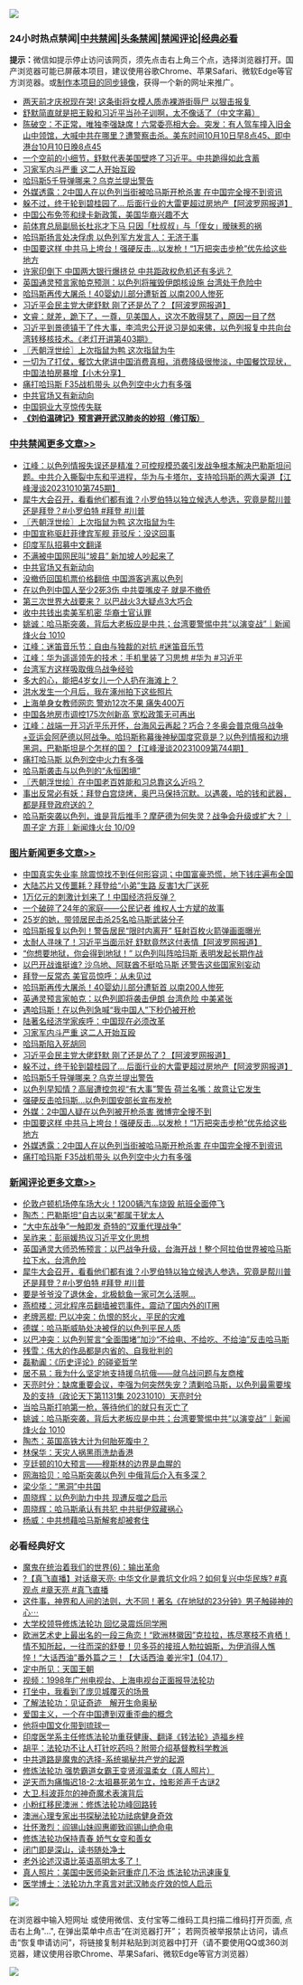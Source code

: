 ![](https://raw.githubusercontent.com/jsvpn/jsproxy/dev/64photo/fqnews-qr.jpg)

<div id="tt">
<h3>24小时热点禁闻|<a href="#%E4%B8%AD%E5%85%B1%E7%A6%81%E9%97%BB%E6%9B%B4%E5%A4%9A%E6%96%87%E7%AB%A0">中共禁闻</a>|<a href="#%E5%9B%BE%E7%89%87%E6%96%B0%E9%97%BB%E6%9B%B4%E5%A4%9A%E6%96%87%E7%AB%A0">头条禁闻</a>|<a href="#%E6%96%B0%E9%97%BB%E8%AF%84%E8%AE%BA%E6%9B%B4%E5%A4%9A%E6%96%87%E7%AB%A0">禁闻评论|<a href="#%E5%BF%85%E7%9C%8B%E7%BB%8F%E5%85%B8%E5%A5%BD%E6%96%87">经典必看</a></h3>
<div><b>提示：</b>微信如提示停止访问该网页，须先点击右上角三个点，选择浏览器打开。国产浏览器可能已屏蔽本项目，建议使用谷歌Chrome、苹果Safari、微软Edge等官方浏览器。或<a href="%E5%88%B6%E4%BD%9Cgit%E7%A6%81%E9%97%BB%E9%95%9C%E5%83%8F.md">制作本项目的同步镜像</a>，获得一个新的网址来推广。</div>
<ul>

<li><a href="/topimagenews/20231010/1945074.md">两天前才庆祝现在哭! 这条街将女模人质赤裸游街辱尸 以狠击报复</a></li>
<li><a href="/sohnews/20231010/1944662.md">舒默简直就是把王毅和习近平当孙子训啊，太不像话了（中文字幕）</a></li>
<li><a href="/sohnews/20231010/1945066.md">陈破空：不正常，唯独李强缺席！六常委亮相大会。突发：有人驾车撞入旧金山中领馆，大喊中共在哪里？遭警察击杀。美东时间10月10日早8点45、即中港台10月10日晚8点45</a></li>
<li><a href="/sohnews/20231010/1945079.md">一个空前的小细节，舒默代表美国壁咚了习近平。中共跪得如此含蓄</a></li>
<li><a href="/topimagenews/20231011/1945382.md">习家军内斗严重 这二人开始互殴</a></li>
<li><a href="/topimagenews/20231010/1945154.md">哈玛斯5千导弹哪来？乌克兰提出警告</a></li>
<li><a href="/topimagenews/20231010/1945112.md">外媒透露：2中国人在以色列当街被哈马斯开枪杀害 在中国完全搜不到资讯</a></li>
<li><a href="/topimagenews/20231011/1945298.md">躲不过，终于轮到碧桂园了… 后面行业的大雷更超过房地产【阿波罗网报道】</a></li>
<li><a href="/headline/20231011/1945255.md">中国公布免签和绿卡新政策，美国华裔兴趣不大</a></li>
<li><a href="/baitai/20231011/1945282.md">前体育总局副局长杜兆才下马 只因「杜叔叔」与「侄女」暧昧惹的祸</a></li>
<li><a href="/worldnews/20231011/1945247.md">哈玛斯扬言处决俘虏 以色列军方发言人：无济于事</a></li>
<li><a href="/topimagenews/20231010/1945113.md">中国要这样 中共马上垮台！强硬反击…以发枪！“1万把突击步枪”优先给这些地方</a></li>
<li><a href="/baitai/20231011/1945352.md">许家印倒下 中国两大银行爆挤兑 中共距政权危机还有多远？</a></li>
<li><a href="/baitai/20231010/1945077.md">英国通灵预言家帕克预测：以色列将摧毁伊朗核设施 台湾处于危险中</a></li>
<li><a href="/topimagenews/20231011/1945420.md">哈玛斯再传大屠杀！40婴幼儿部分遭斩首 以南200人惨死</a></li>
<li><a href="/topimagenews/20231011/1945299.md">习近平会民主党大佬舒默 刚了还是怂了？【阿波罗网报道】</a></li>
<li><a href="/sohnews/20231010/1945070.md">文睿：就差，跪下了，一尊，见美国人，这次不敢得瑟了，原因一目了然</a></li>
<li><a href="/sohnews/20231011/1945538.md">习近平到景德镇干了件大事，李鸿忠公开说习是如来佛，以色列报复中共向台湾转移核技术。《老灯开讲第403期》</a></li>
<li><a href="/cbnews/20231011/1945485.md">〖兲朝浮世绘〗上次指鼠为鸭 这次指鼠为牛</a></li>
<li><a href="/sohnews/20231010/1945148.md">一切为了打仗，餐饮大佬讲中国消费真相，消费降级很惨淡，中国餐饮现状，中国法拍房暴增【小木分享】</a></li>
<li><a href="/topimagenews/20231010/1945082.md">痛打哈玛斯 F35战机带头 以色列空中火力有多强</a></li>
<li><a href="/cbnews/20231011/1945457.md">中共官场又有新动向</a></li>
<li><a href="/headline/20231010/1945136.md">中国铜业大亨惊传失联</a></li>
<li><b><a href="/comments/20200207/1272816.md" target="_blank">《刘伯温碑记》预言避开武汉肺炎的妙招（修订版）</a></b></li>
</ul>
</div>

<div class="catlist">
<h3><a href="/cbnews/" target="_blank">中共禁闻</a><span><a href="/cbnews/" target="_blank" rel="nofollow">更多文章>></a></span></h3>
<ul>
<li><a href="/cbnews/20231011/1945506.md" target="_blank">江峰：以色列情报失误还是精准？可控规模恐袭引发战争根本解决巴勒斯坦问题。中共介入撕裂中东和平进程，华为与卡塔尔，支持哈玛斯的两大渠道【江峰漫谈20231010第745期】</a></li>
<li><a href="/comments/20231011/1945492.md" target="_blank">犀牛大会召开，看看他们都有谁？小罗伯特以独立候选人参选，究竟是帮川普还是拜登？#小罗伯特 #拜登 #川普</a></li>
<li><a href="/cbnews/20231011/1945485.md" target="_blank">〖兲朝浮世绘〗上次指鼠为鸭 这次指鼠为牛</a></li>
<li><a href="/cbnews/20231011/1945471.md" target="_blank">中国宣称驱赶菲律宾军舰 菲驳斥：没这回事</a></li>
<li><a href="/cbnews/20231011/1945470.md" target="_blank">印度军队招募中文翻译</a></li>
<li><a href="/cbnews/20231011/1945458.md" target="_blank">不满被中国网民叫“坡县” 新加坡人吵起来了</a></li>
<li><a href="/cbnews/20231011/1945457.md" target="_blank">中共官场又有新动向</a></li>
<li><a href="/cbnews/20231011/1945441.md" target="_blank">没撤侨回国机票价格翻倍 中国游客逃离以色列</a></li>
<li><a href="/cbnews/20231011/1945440.md" target="_blank">在以色列中国人至少2死3伤 中共耍嘴皮子 就是不撤侨</a></li>
<li><a href="/cbnews/20231011/1945385.md" target="_blank">第三次世界大战要来？ 以巴战火3大疑点3大巧合</a></li>
<li><a href="/cbnews/20231011/1945384.md" target="_blank">收中共钱出卖美军机密 华裔士官认罪</a></li>
<li><a href="/comments/20231011/1945380.md" target="_blank">姚诚：哈马斯突袭，背后大老板应是中共；台湾要警惕中共“以演变战”｜新闻烽火台 1010</a></li>
<li><a href="/cbnews/20231011/1945220.md" target="_blank">江峰：迷笛音乐节：自由与独裁的对抗 #迷笛音乐节</a></li>
<li><a href="/cbnews/20231011/1945219.md" target="_blank">江峰：华为遥遥领先的技术：手机里装了习思想 #华为 #习近平</a></li>
<li><a href="/cbnews/20231010/1945083.md" target="_blank">台湾军方这样吸取俄乌战争经验</a></li>
<li><a href="/cbnews/20231010/1944992.md" target="_blank">多大的心，能把4岁女儿一个人扔在海滩上？</a></li>
<li><a href="/cbnews/20231010/1944966.md" target="_blank">洪水发生一个月后，我在涿州拍下这些照片</a></li>
<li><a href="/cbnews/20231010/1944954.md" target="_blank">上海单身女教师网恋 警劝12次不果 痛失400万</a></li>
<li><a href="/cbnews/20231010/1944947.md" target="_blank">中国各地房市调控175次创新高 宽松政策无可再出</a></li>
<li><a href="/cbnews/20231010/1944944.md" target="_blank">江峰：战端一开习近平乐开怀，台海风云再起？巧合？冬奥会普京俄乌战争+亚运会阿萨德以阿战争。哈玛斯称幕後神秘国度究竟是？以色列情报和边境黑洞，巴勒斯坦是个怎样的国？【江峰漫谈20231009第744期】</a></li>
<li><a href="/cbnews/20231010/1944927.md" target="_blank">痛打哈马斯 以色列空中火力有多强</a></li>
<li><a href="/cbnews/20231010/1944907.md" target="_blank">哈马斯袭击与以色列的“永恒困境”</a></li>
<li><a href="/cbnews/20231010/1944893.md" target="_blank">〖兲朝浮世绘〗在中国老百姓能和习总靠这么近吗？</a></li>
<li><a href="/comments/20231010/1944857.md" target="_blank">事出反常必有妖：拜登白宫烧烤，奥巴马保持沉默。以遇袭，哈的钱和武器，都是拜登政府送的？</a></li>
<li><a href="/comments/20231010/1944797.md" target="_blank">哈马斯突袭以色列，谁是背后推手？摩萨德为何失灵？战争会升级或扩大？｜周子定 方菲｜新闻烽火台 10/09</a></li>

</ul>
</div>
<div class="catlist">
<h3><a href="/topimagenews/" target="_blank">图片新闻</a><span><a href="/topimagenews/" target="_blank" rel="nofollow">更多文章>></a></span></h3>
<ul>
<li><a href="/topimagenews/20231011/1945628.md" target="_blank">中国真实失业率 除震惊找不到任何形容词；中国富豪恐慌，地下钱庄遍布全国</a></li>
<li><a href="/topimagenews/20231011/1945604.md" target="_blank">大陆芯片又传噩耗？拜登给“小弟”生路 反害1大厂送死</a></li>
<li><a href="/topimagenews/20231011/1945603.md" target="_blank">1万亿元的刺激计划来了！中国经济将反弹？</a></li>
<li><a href="/topimagenews/20231011/1945602.md" target="_blank">一个破碎了24年的家庭——公民记者 维权人士方斌的故事</a></li>
<li><a href="/topimagenews/20231011/1945560.md" target="_blank">25岁的她，带领居民击杀25名哈马斯武装分子</a></li>
<li><a href="/topimagenews/20231011/1945548.md" target="_blank">哈玛斯报复以色列！警告居民“限时内离开” 狂射百枚火箭弹画面曝光</a></li>
<li><a href="/topimagenews/20231011/1945547.md" target="_blank">太耐人寻味了！习近平当面示好 舒默竟然这付表情【阿波罗网报道】</a></li>
<li><a href="/topimagenews/20231011/1945523.md" target="_blank">“你想要地狱，你会得到地狱！” 以色列叫阵哈玛斯 表明发起长期作战</a></li>
<li><a href="/topimagenews/20231011/1945522.md" target="_blank">以巴开战谁挺谁? 沙乌地、阿联酋不挺哈马斯 还警告这些国家别妄动</a></li>
<li><a href="/topimagenews/20231011/1945507.md" target="_blank">拜登一反常态 美官员惊呼：从未见过</a></li>
<li><a href="/topimagenews/20231011/1945420.md" target="_blank">哈玛斯再传大屠杀！40婴幼儿部分遭斩首 以南200人惨死</a></li>
<li><a href="/topimagenews/20231011/1945419.md" target="_blank">英通灵预言家帕克：以色列即将袭击伊朗 台湾危险 中美紧张</a></li>
<li><a href="/topimagenews/20231011/1945418.md" target="_blank">遇哈玛斯！在以色列急喊“我中国人”下秒仍被开枪</a></li>
<li><a href="/topimagenews/20231011/1945383.md" target="_blank">陆著名经济学家疾呼：中国现在必须改革</a></li>
<li><a href="/topimagenews/20231011/1945382.md" target="_blank">习家军内斗严重 这二人开始互殴</a></li>
<li><a href="/topimagenews/20231011/1945381.md" target="_blank">哈玛斯陷入死胡同</a></li>
<li><a href="/topimagenews/20231011/1945299.md" target="_blank">习近平会民主党大佬舒默 刚了还是怂了？【阿波罗网报道】</a></li>
<li><a href="/topimagenews/20231011/1945298.md" target="_blank">躲不过，终于轮到碧桂园了… 后面行业的大雷更超过房地产【阿波罗网报道】</a></li>
<li><a href="/topimagenews/20231010/1945154.md" target="_blank">哈玛斯5千导弹哪来？乌克兰提出警告</a></li>
<li><a href="/topimagenews/20231010/1945153.md" target="_blank">以色列早知情？高层遭控忽视“有大事”警告 荷兰名嘴：故意让它发生</a></li>
<li><a href="/topimagenews/20231010/1945152.md" target="_blank">强硬反击哈玛斯…以色列国安部长宣布发枪</a></li>
<li><a href="/topimagenews/20231010/1945151.md" target="_blank">外媒：2中国人疑在以色列被开枪杀害 微博完全搜不到</a></li>
<li><a href="/topimagenews/20231010/1945113.md" target="_blank">中国要这样 中共马上垮台！强硬反击…以发枪！“1万把突击步枪”优先给这些地方</a></li>
<li><a href="/topimagenews/20231010/1945112.md" target="_blank">外媒透露：2中国人在以色列当街被哈马斯开枪杀害 在中国完全搜不到资讯</a></li>
<li><a href="/topimagenews/20231010/1945082.md" target="_blank">痛打哈玛斯 F35战机带头 以色列空中火力有多强</a></li>

</ul>
</div>
<div class="catlist">
<h3><a href="/comments/" target="_blank">新闻评论</a><span><a href="/comments/" target="_blank" rel="nofollow">更多文章>></a></span></h3>
<ul>
<li><a href="/comments/20231011/1945620.md" target="_blank">伦敦卢顿机场停车场大火！1200辆汽车烧毁 航班全面停飞</a></li>
<li><a href="/comments/20231011/1945619.md" target="_blank">陶杰：巴勒斯坦“自古以来”都属于犹太人</a></li>
<li><a href="/comments/20231011/1945551.md" target="_blank">“大中东战争”一触即发 奇特的“双重代理战争”</a></li>
<li><a href="/comments/20231011/1945539.md" target="_blank">吴祚来：彭丽媛热议习近平文化思想</a></li>
<li><a href="/comments/20231011/1945497.md" target="_blank">英国通灵大师恐怖预言：以巴战争升级，台海开战！整个阿拉伯世界被哈马斯拉下水，台湾危险</a></li>
<li><a href="/comments/20231011/1945492.md" target="_blank">犀牛大会召开，看看他们都有谁？小罗伯特以独立候选人参选，究竟是帮川普还是拜登？#小罗伯特 #拜登 #川普</a></li>
<li><a href="/comments/20231011/1945460.md" target="_blank">要是爷爷没了退休金，北极鲶鱼一家可怎么活啊…</a></li>
<li><a href="/comments/20231011/1945444.md" target="_blank">燕梳楼：河北程序员翻墙被罚事件，震动了国内外的IT圈</a></li>
<li><a href="/comments/20231011/1945443.md" target="_blank">老牌恶棍: 巴以冲突：仇恨的怒火，平民的灾难</a></li>
<li><a href="/comments/20231011/1945432.md" target="_blank">德媒：哈马斯威胁处决被俘的以色列平民人质</a></li>
<li><a href="/comments/20231011/1945431.md" target="_blank">以巴冲突：以色列誓言“全面围堵”加沙“不给电、不给吃、不给油”反击哈马斯</a></li>
<li><a href="/comments/20231011/1945430.md" target="_blank">残雪：伟大的作品都是内省的、自我批判的</a></li>
<li><a href="/comments/20231011/1945429.md" target="_blank">磊勒阗：《历史评论》的碰瓷哲学</a></li>
<li><a href="/comments/20231011/1945428.md" target="_blank">居不易：我为什么坚定地支持援乌抗俄——就乌战问题与友商榷</a></li>
<li><a href="/comments/20231011/1945416.md" target="_blank">天亮时分：缺席重要会议，李强为何突然失宠？清剿哈马斯，以色列最需要埃及的支持（政论天下第1131集 20231010）天亮时分</a></li>
<li><a href="/comments/20231011/1945398.md" target="_blank">当哈马斯打响第一枪，等待他们的就只有灭亡了</a></li>
<li><a href="/comments/20231011/1945380.md" target="_blank">姚诚：哈马斯突袭，背后大老板应是中共；台湾要警惕中共“以演变战”｜新闻烽火台 1010</a></li>
<li><a href="/comments/20231011/1945366.md" target="_blank">陶杰：英国高铁大计为何胎死腹中？</a></li>
<li><a href="/comments/20231011/1945365.md" target="_blank">林保华：天灾人祸黑雨洗劫香港</a></li>
<li><a href="/comments/20231011/1945364.md" target="_blank">亨廷顿的10大预言——穆斯林的边界是血腥的</a></li>
<li><a href="/comments/20231011/1945348.md" target="_blank">网海拾贝：哈马斯突袭以色列 中俄背后介入有多深？</a></li>
<li><a href="/comments/20231011/1945347.md" target="_blank">梁少华：“黑洞”中共国</a></li>
<li><a href="/comments/20231011/1945346.md" target="_blank">周晓辉：以色列助力中共 现遭反噬之启示</a></li>
<li><a href="/comments/20231011/1945345.md" target="_blank">周晓辉：哈马斯承认有共犯 中共挺伊叙藏祸心</a></li>
<li><a href="/comments/20231011/1945344.md" target="_blank">杨威：中共想藉哈马斯解套却被套住</a></li>

</ul>
</div>

<div class="catlist">
<h3>必看经典好文</h3>
<ul>
<li><a href="/topimagenews/20180524/947358.md" target="_blank">魔鬼在统治着我们的世界(6)：输出革命</a></li>
<li><a href="/bannedvideo/20220601/1740169.md" target="_blank">?【真飞直播】对话章天亮: 中华文化是粪坑文化吗？如何复兴中华民族? #真观点 #章天亮 #真飞直播</a></li>
<li><a href="/comments/20220722/1761738.md" target="_blank">这件事，神界和人间的法则，大不同！著名《在地狱的23分钟》男子触碰神的心⋯</a></li>
<li><a href="/cbnews/20210517/1548104.md" target="_blank">大学校领导修炼法轮功 回忆录震烁同学圈</a></li>
<li><a href="/bannedvideo/20210418/1528557.md" target="_blank">欧洲艺术史上最出名的一段三角恋！“欧洲林徽因”克拉拉，拣尽寒枝不肯栖！情不知所起，一往而深的舒曼！贝多芬的接班人勃拉姆斯，为伊消得人憔悴！“大话西油”番外篇之三！【大话西油 姜光宇】(04.17）</a></li>
<li><a href="/tculture/xiulian/20151111/470021.md" target="_blank">定中所见：天国王朝</a></li>
<li><a href="/topimagenews/20180331/921716.md" target="_blank">视频：1998年广州电视台、上海电视台正面报导法轮功</a></li>
<li><a href="/comments/20201015/1414242.md" target="_blank">打坐中，我看到了庞贝城覆灭的场景</a></li>
<li><a href="/comments/20200307/1289968.md" target="_blank">了解法轮功：见证奇迹　解开生命奥秘</a></li>
<li><a href="/comments/20210802/1598599.md" target="_blank">爱国主义，一个在中国遭到双重歪曲的概念</a></li>
<li><a href="/bannedvideo/20220425/1724098.md" target="_blank">他将中国文化带到琉球一</a></li>
<li><a href="/comments/20220416/1720335.md" target="_blank">印度医学系主任修炼法轮功重获健康、翻译《转法轮》造福乡梓</a></li>
<li><a href="/cbnews/20190215/1081272.md" target="_blank">胡平：法轮功不让人打针吃药吗？附带介绍基督教科学教派</a></li>
<li><a href="/comments/20181209/1044543.md" target="_blank">中共道路是魔鬼的选择-系统揭秘共产党的起源</a></li>
<li><a href="/cbnews/20211127/1658400.md" target="_blank">修炼法轮功 强势霸道女霸王变贤淑温柔女（真人照片）</a></li>
<li><a href="/tculture/20190304/1091070.md" target="_blank">逆天而为痛悔迟18-2:太祖暴死弟乍立，烛影斧声千古谜2</a></li>
<li><a href="/ccpdope/20220710/1756358.md" target="_blank">大卫.科波菲尔的神奇魔术表演背后</a></li>
<li><a href="/aomi/life/20210719/1589642.md" target="_blank">小粉红移民澳洲：修炼法轮功峰回路转</a></li>
<li><a href="/comments/20230226/1853388.md" target="_blank">澳洲心理专家出书探秘法轮功祛病健身奇效</a></li>
<li><a href="/cbnews/20200727/1366904.md" target="_blank">壮怀激烈：阎锡山妹阎惠卿致阎锡山绝命电</a></li>
<li><a href="/cbnews/20210720/1590052.md" target="_blank">修炼法轮功保持青春 娇气女变和善女</a></li>
<li><a href="/tculture/20200803/1373949.md" target="_blank">闭门即是深山，读书随处净土</a></li>
<li><a href="/cbnews/20230826/1925513.md" target="_blank">老外论述汉语比英语高明太多了！</a></li>
<li><a href="/comments/20210215/1487728.md" target="_blank">真人照片：美国中医师染新冠重症几不治 炼法轮功迅速康复</a></li>
<li><a href="/comments/20200820/1382989.md" target="_blank">医学博士：法轮功九字真言对武汉肺炎疗效的惊人启示</a></li>

</ul>
</div>

![](https://raw.githubusercontent.com/jsvpn/jsproxy/dev/64photo/fqnews-qr.jpg)

在浏览器中输入短网址 或使用微信、支付宝等二维码工具扫描二维码打开页面, 点击右上角"...", 在弹出菜单中点击“在浏览器打开”； 若网页被举报禁止访问，请点击“恢复申请访问”，将链接复制并粘贴到浏览器中打开（请不要使用QQ或360浏览器，建议使用谷歌Chrome、苹果Safari、微软Edge等官方浏览器）

![](https://raw.githubusercontent.com/jsvpn/jsproxy/dev/64photo/wx.jpg)